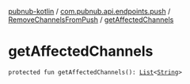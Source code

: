 [pubnub-kotlin](../../index.md) / [com.pubnub.api.endpoints.push](../index.md) / [RemoveChannelsFromPush](index.md) / [getAffectedChannels](./get-affected-channels.md)

# getAffectedChannels

`protected fun getAffectedChannels(): `[`List`](https://kotlinlang.org/api/latest/jvm/stdlib/kotlin.collections/-list/index.html)`<`[`String`](https://kotlinlang.org/api/latest/jvm/stdlib/kotlin/-string/index.html)`>`